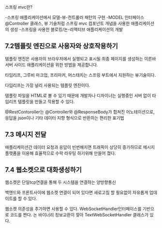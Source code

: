 스프링 mvc란?

-스프링 애플리케이션에서 모델-뷰-컨트롤러 패턴의 구현
-MODEL 인터페이스 @Controller 클래스, 뷰 기술처럼 스프링 mvc 컴포넌트 개념을 사용한 애플리케이션의 생성
-스프링을 사용한 블로킹/논-리액티브 애플리케이션의 개발


## 7.2템플릿 엔진으로 사용자와 상호작용하기

템플릿 엔진은 사용자의 브라우저에서 실행되고 표시될 최종 페이지를 생성하는 이른바 서버 사이드 애플리케이션을 위한 방법을 제공합니다.

타임리프, 그루비 마크업, 프리마커, 머스태치는 스프링 부트에서 지원하는 뷰기술이다.

다임리프는 가장 널리 사용되는 템플릿 엔진이다.

템플릿 파일을 HTML로 볼 수 있기 때문에 개발자나 디자이너는 실행중인 서버 없이 타임리프 템플릿을 만들고 작용할 수 있다.



@RestContoroller는 @Controller와 @ResponseBody가 합쳐진 어노테이션으로, 응답을 json이나 기타 데이터 지향 형식으로 반환하는 편리한 표기법

## 7.3 메시지 전달

애플리케이션간 데이터 요청과 응답이 빈번해지면 트래픽이 상당히 증가하므로 메시지 
플랫폼을 이용해 효율적으로 수락 라우팅 하기위해 만들어 졌다.



## 7.4 웹소켓으로 대화생성하기

웹소켓은 단일tcp연결을 통해 두 시스템을 연결하는 양방향통신

백엔드와 프론트사이에 웹소켓 연결이 되어 있다면 새로고침 할 필요없이 자유롭게 업데이트를 할 수 있다.

웹소켓 의존성을 추가하면 사용할 수 있다. WebSocketHandler인터페이스를 기반으로 코드를 짠다. 논 바이너리 정보교환이 잦아 TextWebSocketHandler 클래스가 있다.